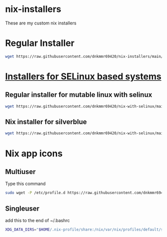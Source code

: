 # nix-installers
These are my custom nix installers

# Regular Installer

```bash
wget https://raw.githubusercontent.com/dnkmmr69420/nix-installers/main/regular-installer-no-selinux.sh && chmod a+x ./regular-installer-no-selinux.sh && ./regular-installer-no-selinux.sh ; rm ./regular-installer-no-selinux.sh
```

# [Installers for SELinux based systems](https://github.com/dnkmmr69420/nix-with-selinux)

## Regular installer for mutable linux with selinux

```bash
wget https://raw.githubusercontent.com/dnkmmr69420/nix-with-selinux/main/regular-installer.sh && chmod a+x ./regular-installer.sh && ./regular-installer.sh ; rm ./regular-installer.sh
```

## Nix installer for silverblue

```bash
wget https://raw.githubusercontent.com/dnkmmr69420/nix-with-selinux/main/silverblue-installer.sh && chmod a+x ./silverblue-installer.sh && ./silverblue-installer.sh ; rm ./silverblue-installer.sh
```

# Nix app icons

## Multiuser

Type this command

```bash
sudo wget -P /etc/profile.d https://raw.githubusercontent.com/dnkmmr69420/nix-installers/main/nix-app-icons.sh
```

## Singleuser

add this to the end of ~/.bashrc

```bash
XDG_DATA_DIRS="$HOME/.nix-profile/share:/nix/var/nix/profiles/default/share:$XDG_DATA_DIRS"
```
